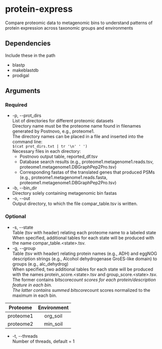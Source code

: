 # protein-express
Compare proteomic data to metagenomic bins to understand patterns 
of protein expression across taxonomic groups and environments

## Dependencies
Include these in the path
- blastp
- makeblastdb
- prodigal

## Arguments
### Required
- -p, --prot_dirs <br />
List of directories for different proteomic datasets<br />
Directory name must be the proteome name found in filenames generated by Postnovo, e.g., 
proteome1.<br />
The directory names can be placed in a file and inserted into the command line:<br />
`$(cat prot_dirs.txt | tr '\n' ' ')`<br />
Necessary files in each directory:<br />
  - Postnovo output table, reported_df.tsv
  - Database search results
  (e.g., proteome1.metagenome1.reads.tsv, proteome1.metagenome1.DBGraphPep2Pro.tsv)
  - Corresponding fastas of the translated genes that produced PSMs
  (e.g., proteome1.metagenome1.reads.fasta, proteome1.metagenome1.DBGraphPep2Pro.tsv)<br />
- -b, --bin_dir<br />
Directory solely containing metagenomic bin fastas<br />
- -o, --out <br />
Output directory, to which the file compar_table.tsv is written.
### Optional
- -s, --state<br />
Table (tsv with header) relating each proteome name to a labeled state<br />
When specified, additional tables for each state will be produced with the name 
compar_table.\<state\>.tsv.
- -g, --group <br />
Table (tsv with header) relating protein names (e.g., ADH) 
and eggNOG description strings (e.g., Alcohol dehydrogenase GroES-like domain) 
to groups (e.g., alc_dehydrog)<br />
When specified, two additional tables for each state will be produced with the names 
protein_score.\<state\>.tsv and group_score.\<state\>.tsv.<br />
The former contains bitscore*count scores for each protein/description feature in each bin.<br />
The latter contains summed bitscore*count scores normalized to the maximum in each bin.<br />

| Proteome  | Environment |
|:---------:|:-----------:|
| proteome1 | org_soil    |
| proteome2 | min_soil    |

- -t, --threads<br />
Number of threads, default = 1